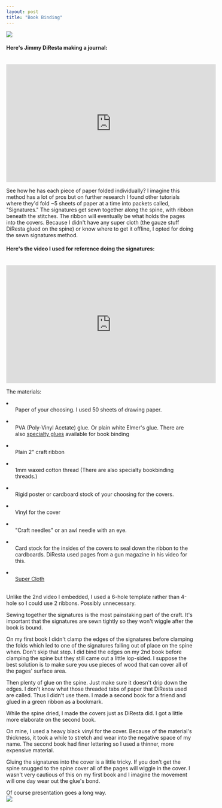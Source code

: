 ```yaml
---
layout: post
title: "Book Binding"
---
```


<img src="http://nsiemer.github.io/media/IMG_4070.JPG"><br>


<h4>Here's Jimmy DiResta making a journal:</h4><br>
<iframe width="560" height="315" src="https://www.youtube.com/embed/afeLi1KbyYg" frameborder="0" allowfullscreen></iframe><br>

See how he has each piece of paper folded individually? I imagine this method has a lot of pros but on further research I found other tutorials where they'd fold ~5 sheets of paper at a time into packets called, "Signatures." The signatures get sewn together along the spine, with ribbon beneath the stitches. The ribbon will eventually be what holds the pages into the covers. Because I didn't have any super cloth (the gauze stuff DiResta glued on the spine) or know where to get it offline, I opted for doing the sewn signatures method.
<h4>Here's the video I used for reference doing the signatures:</h4><br>

<iframe width="560" height="315" src="https://www.youtube.com/embed/hsa8h3JPUBw" frameborder="0" allowfullscreen></iframe><br>

The materials:
<li>
  <ul>Paper of your choosing. I used 50 sheets of drawing paper.</ul></li>
<li>
  <ul>PVA (Poly-Vinyl Acetate) glue. Or plain white Elmer's glue. There are also <a href="http://www.amazon.com/gp/product/B0025TZ26Q/ref=oh_aui_detailpage_o02_s00?ie=UTF8&psc=1" target="_blank">specialty glues</a> available for book binding</ul>
<li>
  <ul>Plain 2" craft ribbon</ul>
</li><li>
  <ul>1mm waxed cotton thread (There are also specialty bookbinding threads.)</ul>
</li><li>
  <ul>Rigid poster or cardboard stock of your choosing for the covers.</ul>
</li><li>
  <ul>Vinyl for the cover</ul>
</li><li>
  <ul>"Craft needles" or an awl needle with an eye.</ul>
</li><li>
  <ul>Card stock for the insides of the covers to seal down the ribbon to the cardboards. DiResta used pages from a gun magazine in his video for this.</ul>
</li><li>
  <ul><a href="http://www.amazon.com/gp/product/B0007LS8G0/ref=oh_aui_detailpage_o02_s00?ie=UTF8&psc=1" target="_blank">Super Cloth</a></ul>
</li>
<br>
Unlike the 2nd video I embedded, I used a 6-hole template rather than 4-hole so I could use 2 ribbons. Possibly unnecessary.

Sewing together the signatures is the most painstaking part of the craft. It's important that the signatures are sewn tightly so they won't wiggle after the book is bound.

On my first book I didn't clamp the edges of the signatures before clamping the folds which led to one of the signatures falling out of place on the spine when. Don't skip that step. I did bind the edges on my 2nd book before clamping the spine but they still came out a little lop-sided. I suppose the best solution is to make sure you use pieces of wood that can cover all of the pages' surface area.

Then plenty of glue on the spine. Just make sure it doesn't drip down the edges. I don't know what those threaded tabs of paper that DiResta used are called. Thus I didn't use them. I made a second book for a friend and glued in a green ribbon as a bookmark.

While the spine dried, I made the covers just as DiResta did. I got a little more elaborate on the second book.

On mine, I used a heavy black vinyl for the cover. Because of the material's thickness, it took a while to stretch and wear into the negative space of my name. The second book had finer lettering so I used a thinner, more expensive material.

Gluing the signatures into the cover is a little tricky. If you don't get the spine snugged to the spine cover all of the pages will wiggle in the cover. I wasn't very cautious of this on my first book and I imagine the movement will one day wear out the glue's bond.

Of course presentation goes a long way.<br>
<img src="http://nsiemer.github.io/media/IMG_4116.jpg">
